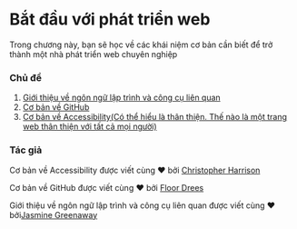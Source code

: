 # Bắt đầu với phát triển web

Trong chương này, bạn sẽ học về các khái niệm cơ bản cần biết để trở thành một nhà phát triển web chuyên nghiệp 

### Chủ đề

1. [Giới thiệu về ngôn ngữ lập trình và công cụ liên quan](../1-intro-to-programming-languages/translations/README.vi.md)
2. [Cơ bản về GitHub](../2-github-basics/translations/README.vi.md)
3. [Cơ bản về Accessibility(Có thể hiểu là thân thiện. Thế nào là một trang web thân thiện với tất cả mọi người)](../3-accessibility/translations/README.vi.md)

### Tác giả

Cơ bản về Accessibility được viết cùng ♥️ bởi [Christopher Harrison](https://twitter.com/geektrainer)

Cơ bản về GitHub được viết cùng ♥️ bởi [Floor Drees](https://twitter.com/floordrees)

Giới thiệu về ngôn ngữ lập trình và công cụ liên quan được viết cùng ♥️ bởi[Jasmine Greenaway](https://twitter.com/paladique)
